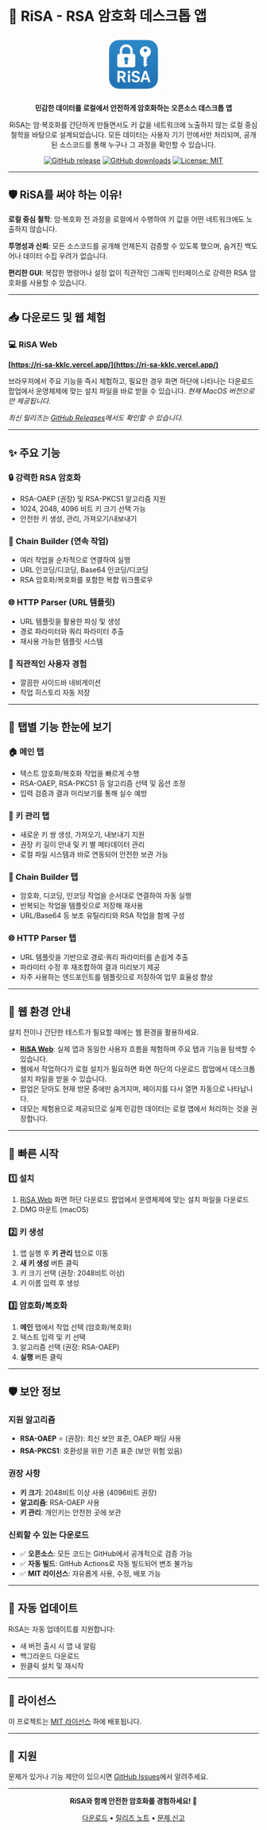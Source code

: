 # 🔐 RiSA - RSA 암호화 데스크톱 앱

<div align="center">
  <img src="assets/icons/RiSA.png" alt="RiSA Logo" width="120" height="120">

**민감한 데이터를 로컬에서 안전하게 암호화하는 오픈소스 데스크톱 앱**

RiSA는 암·복호화를 간단하게 만들면서도 키 값을 네트워크에 노출하지 않는 로컬 중심 철학을 바탕으로 설계되었습니다. 모든 데이터는 사용자 기기 안에서만 처리되며, 공개된 소스코드를 통해 누구나 그 과정을 확인할 수 있습니다.

[![GitHub release](https://img.shields.io/github/v/release/0-ROK/RiSA)](https://github.com/0-ROK/RiSA/releases)
[![GitHub downloads](https://img.shields.io/github/downloads/0-ROK/RiSA/total)](https://github.com/0-ROK/RiSA/releases)
[![License: MIT](https://img.shields.io/badge/License-MIT-yellow.svg)](https://opensource.org/licenses/MIT)

</div>

---

## 🛡️ RiSA를 써야 하는 이유!

**로컬 중심 철학**: 암·복호화 전 과정을 로컬에서 수행하여 키 값을 어떤 네트워크에도 노출하지 않습니다.

**투명성과 신뢰**: 모든 소스코드를 공개해 언제든지 검증할 수 있도록 했으며, 숨겨진 백도어나 데이터 수집 우려가 없습니다.

**편리한 GUI**: 복잡한 명령어나 설정 없이 직관적인 그래픽 인터페이스로 강력한 RSA 암호화를 사용할 수 있습니다.

---

## 📥 다운로드 및 웹 체험

### 💻 RiSA Web

**[https://ri-sa-kklc.vercel.app/](https://ri-sa-kklc.vercel.app/)**

브라우저에서 주요 기능을 즉시 체험하고, 필요한 경우 화면 하단에 나타나는 다운로드 팝업에서 운영체제에 맞는 설치 파일을 바로 받을 수 있습니다.
_현재 MacOS 버전으로만 제공됩니다._

_최신 릴리즈는 [GitHub Releases](https://github.com/0-ROK/RiSA/releases/latest)에서도 확인할 수 있습니다._

---

## ✨ 주요 기능

### 🔒 **강력한 RSA 암호화**

- RSA-OAEP (권장) 및 RSA-PKCS1 알고리즘 지원
- 1024, 2048, 4096 비트 키 크기 선택 가능
- 안전한 키 생성, 관리, 가져오기/내보내기

### 🔗 **Chain Builder (연속 작업)**

- 여러 작업을 순차적으로 연결하여 실행
- URL 인코딩/디코딩, Base64 인코딩/디코딩
- RSA 암호화/복호화를 포함한 복합 워크플로우

### 🌐 **HTTP Parser (URL 템플릿)**

- URL 템플릿을 활용한 파싱 및 생성
- 경로 파라미터와 쿼리 파라미터 추출
- 재사용 가능한 템플릿 시스템

### 🎨 **직관적인 사용자 경험**

- 깔끔한 사이드바 네비게이션
- 작업 히스토리 자동 저장

---

## 🧭 탭별 기능 한눈에 보기

### 🏠 메인 탭

- 텍스트 암호화/복호화 작업을 빠르게 수행
- RSA-OAEP, RSA-PKCS1 등 알고리즘 선택 및 옵션 조정
- 입력 검증과 결과 미리보기를 통해 실수 예방

### 🔑 키 관리 탭

- 새로운 키 쌍 생성, 가져오기, 내보내기 지원
- 권장 키 길이 안내 및 키 별 메타데이터 관리
- 로컬 파일 시스템과 바로 연동되어 안전한 보관 가능

### 🧱 Chain Builder 탭

- 암호화, 디코딩, 인코딩 작업을 순서대로 연결하여 자동 실행
- 반복되는 작업을 템플릿으로 저장해 재사용
- URL/Base64 등 보조 유틸리티와 RSA 작업을 함께 구성

### 🌐 HTTP Parser 탭

- URL 템플릿을 기반으로 경로·쿼리 파라미터를 손쉽게 추출
- 파라미터 수정 후 재조합하여 결과 미리보기 제공
- 자주 사용하는 엔드포인트를 템플릿으로 저장하여 업무 효율성 향상

---

## 🧪 웹 환경 안내

설치 전이나 간단한 테스트가 필요할 때에는 웹 환경을 활용하세요.

- **[RiSA Web](https://ri-sa-kklc.vercel.app/)**: 실제 앱과 동일한 사용자 흐름을 체험하며 주요 탭과 기능을 탐색할 수 있습니다.
- 웹에서 작업하다가 로컬 설치가 필요하면 화면 하단의 다운로드 팝업에서 데스크톱 설치 파일을 받을 수 있습니다.
- 팝업은 닫아도 현재 방문 중에만 숨겨지며, 페이지를 다시 열면 자동으로 나타납니다.
- 데모는 체험용으로 제공되므로 실제 민감한 데이터는 로컬 앱에서 처리하는 것을 권장합니다.

---

## 🚀 빠른 시작

### 1️⃣ 설치

1. [RiSA Web](https://ri-sa-kklc.vercel.app/) 화면 하단 다운로드 팝업에서 운영체제에 맞는 설치 파일을 다운로드
2. DMG 마운트 (macOS)

### 2️⃣ 키 생성

1. 앱 실행 후 **키 관리** 탭으로 이동
2. **새 키 생성** 버튼 클릭
3. 키 크기 선택 (권장: 2048비트 이상)
4. 키 이름 입력 후 생성

### 3️⃣ 암호화/복호화

1. **메인** 탭에서 작업 선택 (암호화/복호화)
2. 텍스트 입력 및 키 선택
3. 알고리즘 선택 (권장: RSA-OAEP)
4. **실행** 버튼 클릭

---

## 🛡️ 보안 정보

### 지원 알고리즘

- **RSA-OAEP** ⭐ (권장): 최신 보안 표준, OAEP 패딩 사용
- **RSA-PKCS1**: 호환성을 위한 기존 표준 (보안 위험 있음)

### 권장 사항

- **키 크기**: 2048비트 이상 사용 (4096비트 권장)
- **알고리즘**: RSA-OAEP 사용
- **키 관리**: 개인키는 안전한 곳에 보관

### 신뢰할 수 있는 다운로드

- ✅ **오픈소스**: 모든 코드는 GitHub에서 공개적으로 검증 가능
- ✅ **자동 빌드**: GitHub Actions로 자동 빌드되어 변조 불가능
- ✅ **MIT 라이선스**: 자유롭게 사용, 수정, 배포 가능

---

## 🔄 자동 업데이트

RiSA는 자동 업데이트를 지원합니다:

- 새 버전 출시 시 앱 내 알림
- 백그라운드 다운로드
- 원클릭 설치 및 재시작

---

## 📄 라이선스

이 프로젝트는 [MIT 라이선스](LICENSE) 하에 배포됩니다.

---

## 💬 지원

문제가 있거나 기능 제안이 있으시면 [GitHub Issues](https://github.com/0-ROK/RiSA/issues)에서 알려주세요.

---

<div align="center">
  <p><strong>RiSA와 함께 안전한 암호화를 경험하세요! 🔐</strong></p>
  
  [다운로드](https://ri-sa-kklc.vercel.app/) • [릴리즈 노트](https://github.com/0-ROK/RiSA/releases) • [문제 신고](https://github.com/0-ROK/RiSA/issues)
</div>
